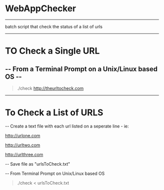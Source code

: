 # WebAppChecker
***
batch script that check the status of a list of urls

---

# TO Check a Single URL
-- From a Terminal Prompt on a Unix/Linux based OS --
--
> ./check http://theurltocheck.com

---

# To Check a List of URLS
-- Create a text file with each url listed on a seperate line - ie:

http://urlone.com

http://urltwo.com

http://urlthree.com


-- Save file as "urlsToCheck.txt"

-- From Terminal Prompt on Unix/Linux based OS 

> ./check < urlsToCheck.txt
